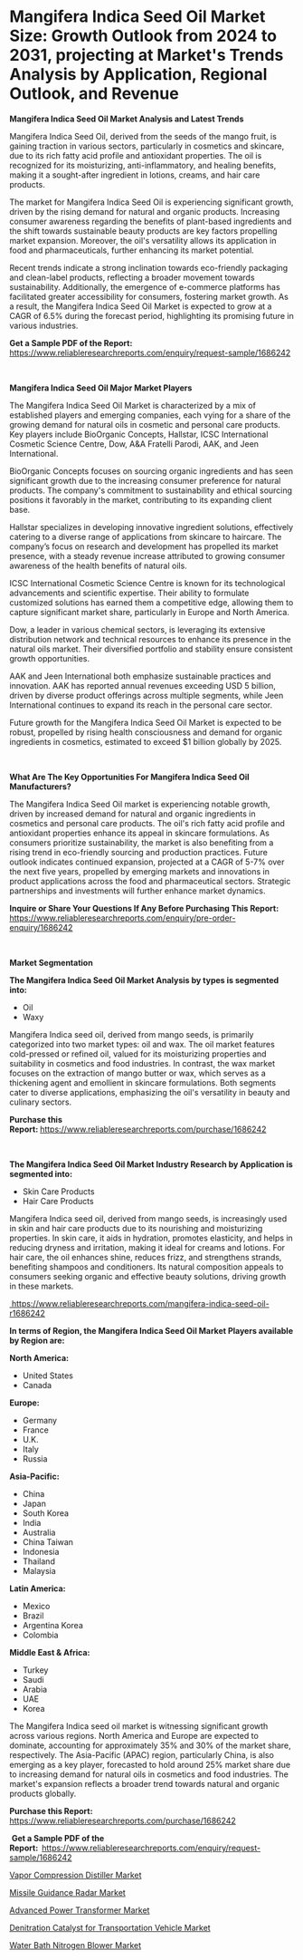 <p><h1>Mangifera Indica Seed Oil Market Size: Growth Outlook from 2024 to 2031, projecting at Market's Trends Analysis by Application, Regional Outlook, and Revenue</h1></p><p><strong>Mangifera Indica Seed Oil Market Analysis and Latest Trends</strong></p>
<p><p>Mangifera Indica Seed Oil, derived from the seeds of the mango fruit, is gaining traction in various sectors, particularly in cosmetics and skincare, due to its rich fatty acid profile and antioxidant properties. The oil is recognized for its moisturizing, anti-inflammatory, and healing benefits, making it a sought-after ingredient in lotions, creams, and hair care products.</p><p>The market for Mangifera Indica Seed Oil is experiencing significant growth, driven by the rising demand for natural and organic products. Increasing consumer awareness regarding the benefits of plant-based ingredients and the shift towards sustainable beauty products are key factors propelling market expansion. Moreover, the oil's versatility allows its application in food and pharmaceuticals, further enhancing its market potential.</p><p>Recent trends indicate a strong inclination towards eco-friendly packaging and clean-label products, reflecting a broader movement towards sustainability. Additionally, the emergence of e-commerce platforms has facilitated greater accessibility for consumers, fostering market growth. As a result, the Mangifera Indica Seed Oil Market is expected to grow at a CAGR of 6.5% during the forecast period, highlighting its promising future in various industries.</p></p>
<p><strong>Get a Sample PDF of the Report:&nbsp;</strong> <a href="https://www.reliableresearchreports.com/enquiry/request-sample/1686242?utm_campaign=1471&utm_medium=2&utm_source=Github&utm_content=ia&utm_term=13102024&utm_id=mangifera-indica-seed-oil">https://www.reliableresearchreports.com/enquiry/request-sample/1686242</a></p>
<p>&nbsp;</p>
<p><strong>Mangifera Indica Seed Oil Major Market Players</strong></p>
<p><p>The Mangifera Indica Seed Oil Market is characterized by a mix of established players and emerging companies, each vying for a share of the growing demand for natural oils in cosmetic and personal care products. Key players include BioOrganic Concepts, Hallstar, ICSC International Cosmetic Science Centre, Dow, A&A Fratelli Parodi, AAK, and Jeen International.</p><p>BioOrganic Concepts focuses on sourcing organic ingredients and has seen significant growth due to the increasing consumer preference for natural products. The company's commitment to sustainability and ethical sourcing positions it favorably in the market, contributing to its expanding client base.</p><p>Hallstar specializes in developing innovative ingredient solutions, effectively catering to a diverse range of applications from skincare to haircare. The company’s focus on research and development has propelled its market presence, with a steady revenue increase attributed to growing consumer awareness of the health benefits of natural oils.</p><p>ICSC International Cosmetic Science Centre is known for its technological advancements and scientific expertise. Their ability to formulate customized solutions has earned them a competitive edge, allowing them to capture significant market share, particularly in Europe and North America.</p><p>Dow, a leader in various chemical sectors, is leveraging its extensive distribution network and technical resources to enhance its presence in the natural oils market. Their diversified portfolio and stability ensure consistent growth opportunities.</p><p>AAK and Jeen International both emphasize sustainable practices and innovation. AAK has reported annual revenues exceeding USD 5 billion, driven by diverse product offerings across multiple segments, while Jeen International continues to expand its reach in the personal care sector.</p><p>Future growth for the Mangifera Indica Seed Oil Market is expected to be robust, propelled by rising health consciousness and demand for organic ingredients in cosmetics, estimated to exceed $1 billion globally by 2025.</p></p>
<p>&nbsp;</p>
<p><strong>What Are The Key Opportunities For Mangifera Indica Seed Oil Manufacturers?</strong></p>
<p><p>The Mangifera Indica Seed Oil market is experiencing notable growth, driven by increased demand for natural and organic ingredients in cosmetics and personal care products. The oil's rich fatty acid profile and antioxidant properties enhance its appeal in skincare formulations. As consumers prioritize sustainability, the market is also benefiting from a rising trend in eco-friendly sourcing and production practices. Future outlook indicates continued expansion, projected at a CAGR of 5-7% over the next five years, propelled by emerging markets and innovations in product applications across the food and pharmaceutical sectors. Strategic partnerships and investments will further enhance market dynamics.</p></p>
<p><strong>Inquire or Share Your Questions If Any Before Purchasing This Report:</strong> <a href="https://www.reliableresearchreports.com/enquiry/pre-order-enquiry/1686242?utm_campaign=1471&utm_medium=2&utm_source=Github&utm_content=ia&utm_term=13102024&utm_id=mangifera-indica-seed-oil">https://www.reliableresearchreports.com/enquiry/pre-order-enquiry/1686242</a></p>
<p>&nbsp;</p>
<p><strong>Market Segmentation</strong></p>
<p><strong>The Mangifera Indica Seed Oil Market Analysis by types is segmented into:</strong></p>
<p><ul><li>Oil</li><li>Waxy</li></ul></p>
<p><p>Mangifera Indica seed oil, derived from mango seeds, is primarily categorized into two market types: oil and wax. The oil market features cold-pressed or refined oil, valued for its moisturizing properties and suitability in cosmetics and food industries. In contrast, the wax market focuses on the extraction of mango butter or wax, which serves as a thickening agent and emollient in skincare formulations. Both segments cater to diverse applications, emphasizing the oil's versatility in beauty and culinary sectors.</p></p>
<p><strong>Purchase this Report:&nbsp;</strong><a href="https://www.reliableresearchreports.com/purchase/1686242?utm_campaign=1471&utm_medium=2&utm_source=Github&utm_content=ia&utm_term=13102024&utm_id=mangifera-indica-seed-oil">https://www.reliableresearchreports.com/purchase/1686242</a></p>
<p>&nbsp;</p>
<p><strong>The Mangifera Indica Seed Oil Market Industry Research by Application is segmented into:</strong></p>
<p><ul><li>Skin Care Products</li><li>Hair Care Products</li></ul></p>
<p><p>Mangifera Indica seed oil, derived from mango seeds, is increasingly used in skin and hair care products due to its nourishing and moisturizing properties. In skin care, it aids in hydration, promotes elasticity, and helps in reducing dryness and irritation, making it ideal for creams and lotions. For hair care, the oil enhances shine, reduces frizz, and strengthens strands, benefiting shampoos and conditioners. Its natural composition appeals to consumers seeking organic and effective beauty solutions, driving growth in these markets.</p></p>
<p><a href="https://www.reliableresearchreports.com/mangifera-indica-seed-oil-r1686242?utm_campaign=1471&utm_medium=2&utm_source=Github&utm_content=ia&utm_term=13102024&utm_id=mangifera-indica-seed-oil">&nbsp;https://www.reliableresearchreports.com/mangifera-indica-seed-oil-r1686242</a></p>
<p><strong>In terms of Region, the Mangifera Indica Seed Oil Market Players available by Region are:</strong></p>
<p>
    <p> <strong> North America: </strong>
        <ul>
            <li>United States</li>
            <li>Canada</li>
        </ul>
        </p> 
    <p> <strong> Europe: </strong>
        <ul>
            <li>Germany</li>
            <li>France</li>
            <li>U.K.</li>
            <li>Italy</li>
            <li>Russia</li>
        </ul>
        </p> 
    <p> <strong> Asia-Pacific: </strong>
        <ul>
            <li>China</li>
            <li>Japan</li>
            <li>South Korea</li>
            <li>India</li>
            <li>Australia</li>
            <li>China Taiwan</li>
            <li>Indonesia</li>
            <li>Thailand</li>
            <li>Malaysia</li>
        </ul>
        </p> 
    <p> <strong> Latin America: </strong>
        <ul>
            <li>Mexico</li>
            <li>Brazil</li>
            <li>Argentina Korea</li>
            <li>Colombia</li>
        </ul>
        </p> 
    <p> <strong> Middle East & Africa: </strong>
        <ul>
            <li>Turkey</li>
            <li>Saudi</li>
            <li>Arabia</li>
            <li>UAE</li>
            <li>Korea</li>
        </ul>
    </p>
    </p>
<p><p>The Mangifera Indica seed oil market is witnessing significant growth across various regions. North America and Europe are expected to dominate, accounting for approximately 35% and 30% of the market share, respectively. The Asia-Pacific (APAC) region, particularly China, is also emerging as a key player, forecasted to hold around 25% market share due to increasing demand for natural oils in cosmetics and food industries. The market's expansion reflects a broader trend towards natural and organic products globally.</p></p>
<p><strong>Purchase this Report: </strong><a href="https://www.reliableresearchreports.com/purchase/1686242?utm_campaign=1471&utm_medium=2&utm_source=Github&utm_content=ia&utm_term=13102024&utm_id=mangifera-indica-seed-oil">https://www.reliableresearchreports.com/purchase/1686242</a></p>
<p>&nbsp;<strong>Get a Sample PDF of the Report:&nbsp;&nbsp;</strong><a href="https://www.reliableresearchreports.com/enquiry/request-sample/1686242?utm_campaign=1471&utm_medium=2&utm_source=Github&utm_content=ia&utm_term=13102024&utm_id=mangifera-indica-seed-oil">https://www.reliableresearchreports.com/enquiry/request-sample/1686242</a></p>
<p><strong></strong></p>
<p><p><a href="https://www.linkedin.com/pulse/emerging-opportunities-challenges-global-vapor-compression-2ibbe?utm_campaign=1471&utm_medium=2&utm_source=Github&utm_content=ia&utm_term=13102024&utm_id=mangifera-indica-seed-oil">Vapor Compression Distiller Market</a></p><p><a href="https://www.linkedin.com/pulse/global-missile-guidance-radar-industry-research-report-competitive-wsnlc?utm_campaign=1471&utm_medium=2&utm_source=Github&utm_content=ia&utm_term=13102024&utm_id=mangifera-indica-seed-oil">Missile Guidance Radar Market</a></p><p><a href="https://www.linkedin.com/pulse/global-advanced-power-transformer-market-size-trends-analysis-u5uie?utm_campaign=1471&utm_medium=2&utm_source=Github&utm_content=ia&utm_term=13102024&utm_id=mangifera-indica-seed-oil">Advanced Power Transformer Market</a></p><p><a href="https://www.linkedin.com/pulse/denitration-catalyst-transportation-vehicle-market-drivers-eojsc?utm_campaign=1471&utm_medium=2&utm_source=Github&utm_content=ia&utm_term=13102024&utm_id=mangifera-indica-seed-oil">Denitration Catalyst for Transportation Vehicle Market</a></p><p><a href="https://www.linkedin.com/pulse/water-bath-nitrogen-blower-market-outlook-current-assessment-a3vlf?utm_campaign=1471&utm_medium=2&utm_source=Github&utm_content=ia&utm_term=13102024&utm_id=mangifera-indica-seed-oil">Water Bath Nitrogen Blower Market</a></p></p>